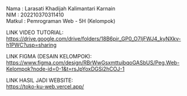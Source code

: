Nama   : Larasati Khadijah Kalimantari Karnain  
NIM    : 202210370311410  
Matkul : Pemrograman Web - 5H (Kelompok)

LINK VIDEO TUTORIAL:  
https://drive.google.com/drive/folders/18B6pir_GP0_O7IjFWJ4_kyNXkv-h1PWC?usp=sharing

LINK FIGMA (DESAIN KELOMPOK):  
https://www.figma.com/design/RBrWwGsxmttuibqoGASbUS/Peg.Web-Kelompok?node-id=0-1&t=rsJpYoxDGSi2hCOJ-1

LINK HASIL JADI WEBSITE:  
https://toko-ku-web.vercel.app/
